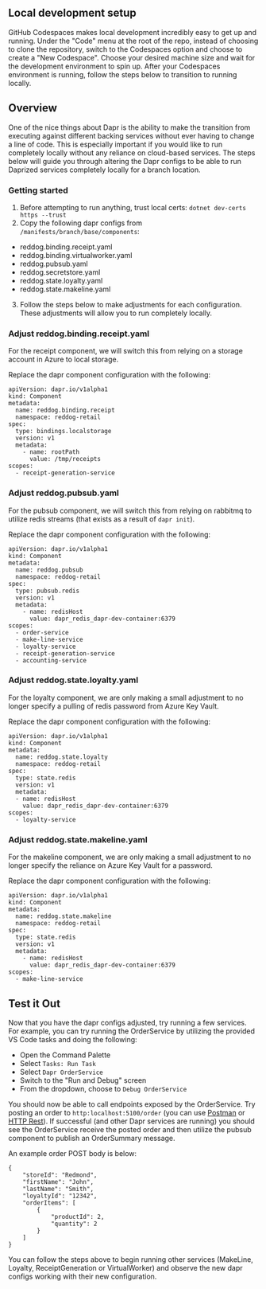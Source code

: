 ## Local development setup

GitHub Codespaces makes local development incredibly easy to get up and running.  Under the "Code" menu at the root of the repo, instead of choosing to clone the repository, switch to the Codespaces option and choose to create a "New Codespace".  Choose your desired machine size and wait for the development environment to spin up.  After your Codespaces environment is running, follow the steps below to transition to running locally.

## Overview

One of the nice things about Dapr is the ability to make the transition from executing against different backing services without ever having to change a line of code.  This is especially important if you would like to run completely locally without any reliance on cloud-based services.  The steps below will guide you through altering the Dapr configs to be able to run Daprized services completely locally for a branch location.

### Getting started

1. Before attempting to run anything, trust local certs:
`dotnet dev-certs https --trust`
2. Copy the following dapr configs from `/manifests/branch/base/components`:
  - reddog.binding.receipt.yaml
  - reddog.binding.virtualworker.yaml
  - reddog.pubsub.yaml
  - reddog.secretstore.yaml
  - reddog.state.loyalty.yaml
  - reddog.state.makeline.yaml
3. Follow the steps below to make adjustments for each configuration.  These adjustments will allow you to run completely locally.

### Adjust reddog.binding.receipt.yaml

For the receipt component, we will switch this from relying on a storage account in Azure to local storage.

Replace the dapr component configuration with the following:

```
apiVersion: dapr.io/v1alpha1
kind: Component
metadata:
  name: reddog.binding.receipt
  namespace: reddog-retail
spec:
  type: bindings.localstorage
  version: v1
  metadata:
    - name: rootPath
      value: /tmp/receipts
scopes:
  - receipt-generation-service
```

### Adjust reddog.pubsub.yaml

For the pubsub component, we will switch this from relying on rabbitmq to utilize redis streams (that exists as a result of `dapr init`).

Replace the dapr component configuration with the following:

```
apiVersion: dapr.io/v1alpha1
kind: Component
metadata:
  name: reddog.pubsub
  namespace: reddog-retail
spec:
  type: pubsub.redis
  version: v1
  metadata: 
    - name: redisHost
      value: dapr_redis_dapr-dev-container:6379
scopes:
  - order-service
  - make-line-service
  - loyalty-service
  - receipt-generation-service
  - accounting-service
```

### Adjust reddog.state.loyalty.yaml

For the loyalty component, we are only making a small adjustment to no longer specify a pulling of redis password from Azure Key Vault.

Replace the dapr component configuration with the following:

```
apiVersion: dapr.io/v1alpha1
kind: Component
metadata:
  name: reddog.state.loyalty
  namespace: reddog-retail
spec:
  type: state.redis
  version: v1
  metadata:
  - name: redisHost
    value: dapr_redis_dapr-dev-container:6379
scopes:
  - loyalty-service
```

### Adjust reddog.state.makeline.yaml

For the makeline component, we are only making a small adjustment to no longer specify the reliance on Azure Key Vault for a password.

Replace the dapr component configuration with the following:

```
apiVersion: dapr.io/v1alpha1
kind: Component
metadata:
  name: reddog.state.makeline
  namespace: reddog-retail
spec:
  type: state.redis
  version: v1
  metadata:
    - name: redisHost
      value: dapr_redis_dapr-dev-container:6379
scopes:
  - make-line-service
```

## Test it Out

Now that you have the dapr configs adjusted, try running a few services.  For example, you can try running the OrderService by utilizing the provided VS Code tasks and doing the following:

- Open the Command Palette
- Select `Tasks: Run Task`
- Select `Dapr OrderService`
- Switch to the "Run and Debug" screen
- From the dropdown, choose to `Debug OrderService`

You should now be able to call endpoints exposed by the OrderService.  Try posting an order to `http:localhost:5100/order` (you can use [Postman](https://www.postman.com/downloads/) or [HTTP Rest](https://marketplace.visualstudio.com/items?itemName=humao.rest-client)).  If successful (and other Dapr services are running) you should see the OrderService receive the posted order and then utilize the pubsub component to publish an OrderSummary message.

An example order POST body is below:

```
{
    "storeId": "Redmond",
    "firstName": "John",
    "lastName": "Smith",
    "loyaltyId": "12342",
    "orderItems": [
        {
            "productId": 2,
            "quantity": 2
        }
    ]
}
```

You can follow the steps above to begin running other services (MakeLine, Loyalty, ReceiptGeneration or VirtualWorker) and observe the new dapr configs working with their new configuration.
